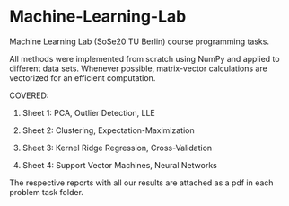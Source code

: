 # Machine-Learning-Lab
Machine Learning Lab (SoSe20 TU Berlin) course programming tasks.

All methods were implemented from scratch using NumPy and applied to different data sets.
Whenever possible, matrix-vector calculations are vectorized for an efficient computation.


COVERED:

1. Sheet 1: PCA, Outlier Detection, LLE

2. Sheet 2: Clustering, Expectation-Maximization

3. Sheet 3: Kernel Ridge Regression, Cross-Validation

4. Sheet 4: Support Vector Machines, Neural Networks

The respective reports with all our results are attached as a pdf in each problem task folder.
